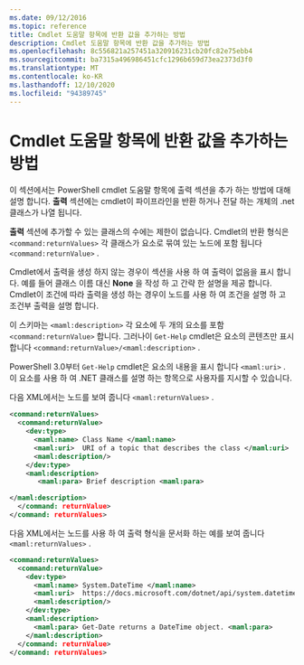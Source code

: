 ```yaml
---
ms.date: 09/12/2016
ms.topic: reference
title: Cmdlet 도움말 항목에 반환 값을 추가하는 방법
description: Cmdlet 도움말 항목에 반환 값을 추가하는 방법
ms.openlocfilehash: 8c556821a257451a320916231cb20fc82e75ebb4
ms.sourcegitcommit: ba7315a496986451cfc1296b659d73ea2373d3f0
ms.translationtype: MT
ms.contentlocale: ko-KR
ms.lasthandoff: 12/10/2020
ms.locfileid: "94389745"
---
```

# <a name="how-to-add-return-values-to-a-cmdlet-help-topic"></a>Cmdlet 도움말 항목에 반환 값을 추가하는 방법

이 섹션에서는 PowerShell cmdlet 도움말 항목에 출력 섹션을 추가 하는 방법에 대해 설명 합니다. **출력** 섹션에는 cmdlet이 파이프라인을 반환 하거나 전달 하는 개체의 .net 클래스가 나열 됩니다.

**출력** 섹션에 추가할 수 있는 클래스의 수에는 제한이 없습니다. Cmdlet의 반환 형식은 `<command:returnValues>` 각 클래스가 요소로 묶여 있는 노드에 포함 됩니다 `<command:returnValue>` .

Cmdlet에서 출력을 생성 하지 않는 경우이 섹션을 사용 하 여 출력이 없음을 표시 합니다. 예를 들어 클래스 이름 대신 **None** 을 작성 하 고 간략 한 설명을 제공 합니다. Cmdlet이 조건에 따라 출력을 생성 하는 경우이 노드를 사용 하 여 조건을 설명 하 고 조건부 출력을 설명 합니다.

이 스키마는 `<maml:description>` 각 요소에 두 개의 요소를 포함 `<command:returnValue>` 합니다.
그러나이 `Get-Help` cmdlet은 요소의 콘텐츠만 표시 합니다 `<command:returnValue>/<maml:description>` .

PowerShell 3.0부터 `Get-Help` cmdlet은 요소의 내용을 표시 합니다 `<maml:uri>` .
이 요소를 사용 하 여 .NET 클래스를 설명 하는 항목으로 사용자를 지시할 수 있습니다.

다음 XML에서는 노드를 보여 줍니다 `<maml:returnValues>` .

```xml
<command:returnValues>
  <command:returnValue>
    <dev:type>
      <maml:name> Class Name </maml:name>
      <maml:uri>  URI of a topic that describes the class </maml:uri>
      <maml:description/>
    </dev:type>
    <maml:description>
       <maml:para> Brief description <maml:para>

</maml:description>
  </command: returnValue>
</command: returnValues>
```

다음 XML에서는 노드를 사용 하 여 출력 형식을 문서화 하는 예를 보여 줍니다 `<maml:returnValues>` .

```xml
<command:returnValues>
  <command:returnValue>
    <dev:type>
      <maml:name> System.DateTime </maml:name>
      <maml:uri>  https://docs.microsoft.com/dotnet/api/system.datetime </maml:uri>
      <maml:description/>
    </dev:type>
    <maml:description>
      <maml:para> Get-Date returns a DateTime object. <maml:para>
    </maml:description>
  </command: returnValue>
</command: returnValues>
```

